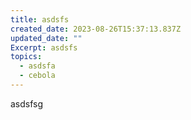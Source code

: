 ```yaml
---
title: asdsfs
created_date: 2023-08-26T15:37:13.837Z
updated_date: ""
Excerpt: asdsfs
topics:
  - asdsfa
  - cebola
---
```

asdsfsg